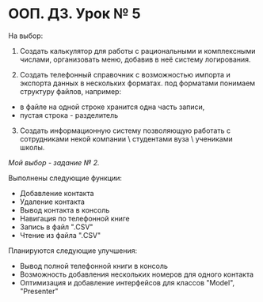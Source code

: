 # ООП. ДЗ. Урок № 5

На выбор:
1. Создать калькулятор для работы с рациональными и комплексными числами, организовать меню, добавив в неё систему логирования.

2. Создать телефонный справочник с возможностью импорта и экспорта данных в нескольких форматах.
под форматами понимаем структуру файлов, например:
- в файле на одной строке хранится одна часть записи, 
- пустая строка - разделитель

3. Создать информационную систему позволяющую работать с сотрудниками некой компании \ студентами вуза \ учениками школы.

_Мой выбор - задание № 2._

Выполнены следующие функции:
* Добавление контакта
* Удаление контакта
* Вывод контакта в консоль
* Навигация по телефонной книге
* Запись в файл ".CSV"
* Чтение из файла ".CSV"

Планируются следующие улучшения:
* Вывод полной телефонной книги в консоль
* Возможность добавления нескольких номеров для одного контакта
* Оптимизация и добавление интерфейсов для классов "Model", "Presenter"